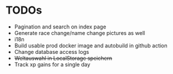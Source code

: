 # TODOs

- Pagination and search on index page
- Generate race change/name change pictures as well
- i18n
- Build usable prod docker image and autobuild in github action
- Change database access logs
- ~~Weltauswahl in LocalStorage speichern~~
- Track xp gains for a single day
